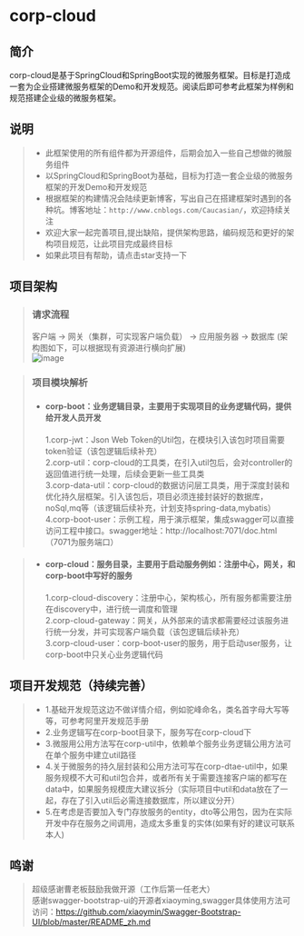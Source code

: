 # corp-cloud


## 简介
  corp-cloud是基于SpringCloud和SpringBoot实现的微服务框架。目标是打造成一套为企业搭建微服务框架的Demo和开发规范。阅读后即可参考此框架为样例和规范搭建企业级的微服务框架。


## 说明
> * 此框架使用的所有组件都为开源组件，后期会加入一些自己想做的微服务组件</br>
> * 以SpringCloud和SpringBoot为基础，目标为打造一套企业级的微服务框架的开发Demo和开发规范</br>
> * 根据框架的构建情况会陆续更新博客，写出自己在搭建框架时遇到的各种坑。博客地址：`http://www.cnblogs.com/Caucasian/`，欢迎持续关注</br>
> * 欢迎大家一起完善项目,提出缺陷，提供架构思路，编码规范和更好的架构项目规范，让此项目完成最终目标</br>
> * 如果此项目有帮助，请点击star支持一下</br>


## 项目架构
> ### 请求流程
>  客户端 -> 网关（集群，可实现客户端负载） -> 应用服务器 -> 数据库 (架构图如下，可以根据现有资源进行横向扩展)</br>
>  ![image](https://images2018.cnblogs.com/blog/853208/201803/853208-20180307003532727-3534740.png)

> ### 项目模块解析
> *    #### corp-boot：业务逻辑目录，主要用于实现项目的业务逻辑代码，提供给开发人员开发</br>
>       1.corp-jwt：Json Web Token的Util包，在模块引入该包时项目需要token验证（该包逻辑后续补充）</br>
>       2.corp-util：corp-cloud的工具类，在引入util包后，会对controller的返回值进行统一处理，后续会更新一些工具类</br>
>       3.corp-data-util：corp-cloud的数据访问层工具类，用于深度封装和优化持久层框架。引入该包后，项目必须连接封装好的数据库，noSql,mq等（该逻辑后续补充，计划支持spring-data,mybatis）</br>
>       4.corp-boot-user：示例工程，用于演示框架，集成swagger可以直接访问工程中接口。swagger地址：http://localhost:7071/doc.html （7071为服务端口）</br>

> *    #### corp-cloud：服务目录，主要用于启动服务例如：注册中心，网关，和corp-boot中写好的服务</br>
>       1.corp-cloud-discovery：注册中心，架构核心，所有服务都需要注册在discovery中，进行统一调度和管理</br>
>       2.corp-cloud-gateway：网关，从外部来的请求都需要经过该服务进行统一分发，并可实现客户端负载（该包逻辑后续补充）</br>
>       3.corp-cloud-user：corp-boot-user的服务，用于启动user服务，让corp-boot中只关心业务逻辑代码</br>


## 项目开发规范（持续完善）
> *   1.基础开发规范这边不做详情介绍，例如驼峰命名，类名首字母大写等等，可参考阿里开发规范手册</br>
> *   2.业务逻辑写在corp-boot目录下，服务写在corp-cloud下</br>
> *   3.微服用公用方法写在corp-util中，依赖单个服务业务逻辑公用方法可在单个服务中建立util路径</br>
> *   4.关于微服务的持久层封装和公用方法可写在corp-dtae-util中，如果服务规模不大可和util包合并，或者所有关于需要连接客户端的都写在data中，如果服务规模庞大建议拆分（实际项目中util和data放在了一起，存在了引入util后必需连接数据库，所以建议分开）</br>
> *   5.在考虑是否要加入专门存放服务的entity，dto等公用包，因为在实际开发中存在服务之间调用，造成太多重复的实体(如果有好的建议可联系本人)</br>
##  鸣谢
> 超级感谢曹老板鼓励我做开源（工作后第一任老大）</br>
> 感谢swagger-bootstrap-ui的开源者xiaoyming,swagger具体使用方法可访问：https://github.com/xiaoymin/Swagger-Bootstrap-UI/blob/master/README_zh.md</br>
